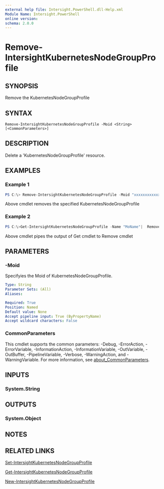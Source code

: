 ```yaml
---
external help file: Intersight.PowerShell.dll-Help.xml
Module Name: Intersight.PowerShell
online version:
schema: 2.0.0
---
```


# Remove-IntersightKubernetesNodeGroupProfile

## SYNOPSIS
Remove the KubernetesNodeGroupProfile

## SYNTAX

```
Remove-IntersightKubernetesNodeGroupProfile -Moid <String> [<CommonParameters>]
```

## DESCRIPTION
Delete a &apos;KubernetesNodeGroupProfile&apos; resource.

## EXAMPLES

### Example 1
```powershell
PS C:\> Remove-IntersightKubernetesNodeGroupProfile -Moid "xxxxxxxxxxxxxxxxxxxxxxxxxxx"
```
Above cmdlet removes the specified KubernetesNodeGroupProfile 

### Example 2
```powershell
PS C:\>Get-IntersightKubernetesNodeGroupProfile -Name "MoName"|  Remove-IntersightKubernetesNodeGroupProfile
```
Above cmdlet pipes the output of Get cmdlet to Remove cmdlet

## PARAMETERS

### -Moid
Specifyies the Moid of KubernetesNodeGroupProfile.

```yaml
Type: String
Parameter Sets: (All)
Aliases:

Required: True
Position: Named
Default value: None
Accept pipeline input: True (ByPropertyName)
Accept wildcard characters: False
```

### CommonParameters
This cmdlet supports the common parameters: -Debug, -ErrorAction, -ErrorVariable, -InformationAction, -InformationVariable, -OutVariable, -OutBuffer, -PipelineVariable, -Verbose, -WarningAction, and -WarningVariable. For more information, see [about_CommonParameters](http://go.microsoft.com/fwlink/?LinkID=113216).

## INPUTS

### System.String

## OUTPUTS

### System.Object
## NOTES

## RELATED LINKS

[Set-IntersightKubernetesNodeGroupProfile](./Set-IntersightKubernetesNodeGroupProfile.md)

[Get-IntersightKubernetesNodeGroupProfile](./Get-IntersightKubernetesNodeGroupProfile.md)

[New-IntersightKubernetesNodeGroupProfile](./New-IntersightKubernetesNodeGroupProfile.md)

